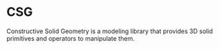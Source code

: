 # CSG

Constructive Solid Geometry is a modeling library that provides
3D solid primitives and operators to manipulate them.

 

